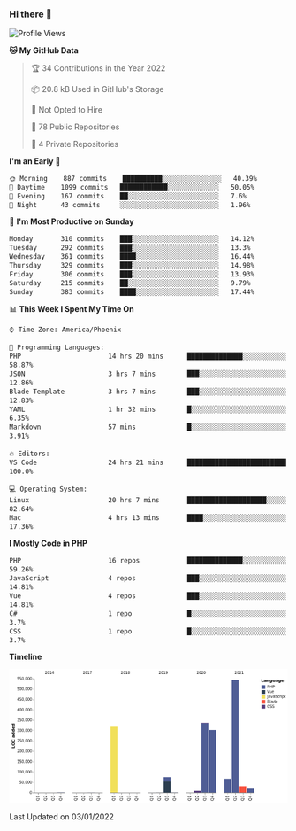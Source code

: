 ### Hi there 👋

<!--START_SECTION:waka-->
![Profile Views](http://img.shields.io/badge/Profile%20Views-0-blue)

**🐱 My GitHub Data** 

> 🏆 34 Contributions in the Year 2022
 > 
> 📦 20.8 kB Used in GitHub's Storage 
 > 
> 🚫 Not Opted to Hire
 > 
> 📜 78 Public Repositories 
 > 
> 🔑 4 Private Repositories  
 > 
**I'm an Early 🐤** 

```text
🌞 Morning    887 commits    ██████████░░░░░░░░░░░░░░░   40.39% 
🌆 Daytime    1099 commits   ████████████░░░░░░░░░░░░░   50.05% 
🌃 Evening    167 commits    ██░░░░░░░░░░░░░░░░░░░░░░░   7.6% 
🌙 Night      43 commits     ░░░░░░░░░░░░░░░░░░░░░░░░░   1.96%

```
📅 **I'm Most Productive on Sunday** 

```text
Monday       310 commits    ███░░░░░░░░░░░░░░░░░░░░░░   14.12% 
Tuesday      292 commits    ███░░░░░░░░░░░░░░░░░░░░░░   13.3% 
Wednesday    361 commits    ████░░░░░░░░░░░░░░░░░░░░░   16.44% 
Thursday     329 commits    ███░░░░░░░░░░░░░░░░░░░░░░   14.98% 
Friday       306 commits    ███░░░░░░░░░░░░░░░░░░░░░░   13.93% 
Saturday     215 commits    ██░░░░░░░░░░░░░░░░░░░░░░░   9.79% 
Sunday       383 commits    ████░░░░░░░░░░░░░░░░░░░░░   17.44%

```


📊 **This Week I Spent My Time On** 

```text
⌚︎ Time Zone: America/Phoenix

💬 Programming Languages: 
PHP                      14 hrs 20 mins      ██████████████░░░░░░░░░░░   58.87% 
JSON                     3 hrs 7 mins        ███░░░░░░░░░░░░░░░░░░░░░░   12.86% 
Blade Template           3 hrs 7 mins        ███░░░░░░░░░░░░░░░░░░░░░░   12.83% 
YAML                     1 hr 32 mins        █░░░░░░░░░░░░░░░░░░░░░░░░   6.35% 
Markdown                 57 mins             █░░░░░░░░░░░░░░░░░░░░░░░░   3.91%

🔥 Editors: 
VS Code                  24 hrs 21 mins      █████████████████████████   100.0%

💻 Operating System: 
Linux                    20 hrs 7 mins       ████████████████████░░░░░   82.64% 
Mac                      4 hrs 13 mins       ████░░░░░░░░░░░░░░░░░░░░░   17.36%

```

**I Mostly Code in PHP** 

```text
PHP                      16 repos            ██████████████░░░░░░░░░░░   59.26% 
JavaScript               4 repos             ███░░░░░░░░░░░░░░░░░░░░░░   14.81% 
Vue                      4 repos             ███░░░░░░░░░░░░░░░░░░░░░░   14.81% 
C#                       1 repo              █░░░░░░░░░░░░░░░░░░░░░░░░   3.7% 
CSS                      1 repo              █░░░░░░░░░░░░░░░░░░░░░░░░   3.7%

```


**Timeline**

![Chart not found](https://raw.githubusercontent.com/mikebronner/mikebronner/master/charts/bar_graph.png) 


 Last Updated on 03/01/2022
<!--END_SECTION:waka-->

<!--
**mikebronner/mikebronner** is a ✨ _special_ ✨ repository because its `README.md` (this file) appears on your GitHub profile.

Here are some ideas to get you started:

- 🔭 I’m currently working on ...
- 🌱 I’m currently learning ...
- 👯 I’m looking to collaborate on ...
- 🤔 I’m looking for help with ...
- 💬 Ask me about ...
- 📫 How to reach me: ...
- 😄 Pronouns: ...
- ⚡ Fun fact: ...
-->
